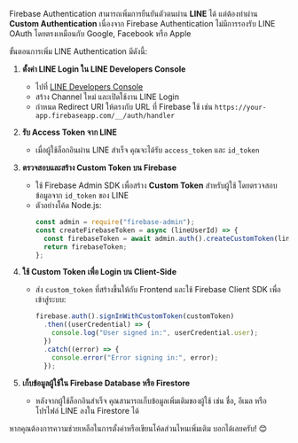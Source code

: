 Firebase Authentication สามารถเพิ่มการยืนยันตัวตนผ่าน **LINE** ได้ แต่ต้องทำผ่าน **Custom Authentication** เนื่องจาก Firebase Authentication ไม่มีการรองรับ LINE OAuth โดยตรงเหมือนกับ Google, Facebook หรือ Apple 

ขั้นตอนการเพิ่ม LINE Authentication มีดังนี้:

1. **ตั้งค่า LINE Login ใน LINE Developers Console**  
   - ไปที่ [LINE Developers Console](https://developers.line.biz/)  
   - สร้าง Channel ใหม่ และเปิดใช้งาน LINE Login  
   - กำหนด Redirect URI ให้ตรงกับ URL ที่ Firebase ใช้ เช่น `https://your-app.firebaseapp.com/__/auth/handler`

2. **รับ Access Token จาก LINE**  
   - เมื่อผู้ใช้ล็อกอินผ่าน LINE สำเร็จ คุณจะได้รับ `access_token` และ `id_token` 

3. **ตรวจสอบและสร้าง Custom Token บน Firebase**  
   - ใช้ Firebase Admin SDK เพื่อสร้าง **Custom Token** สำหรับผู้ใช้ โดยตรวจสอบข้อมูลจาก `id_token` ของ LINE  
   - ตัวอย่างโค้ด Node.js:
     ```javascript
     const admin = require("firebase-admin");
     const createFirebaseToken = async (lineUserId) => {
       const firebaseToken = await admin.auth().createCustomToken(lineUserId);
       return firebaseToken;
     };
     ```

4. **ใช้ Custom Token เพื่อ Login บน Client-Side**  
   - ส่ง `custom_token` ที่สร้างขึ้นให้กับ Frontend และใช้ Firebase Client SDK เพื่อเข้าสู่ระบบ:  
     ```javascript
     firebase.auth().signInWithCustomToken(customToken)
       .then((userCredential) => {
         console.log("User signed in:", userCredential.user);
       })
       .catch((error) => {
         console.error("Error signing in:", error);
       });
     ```

5. **เก็บข้อมูลผู้ใช้ใน Firebase Database หรือ Firestore**  
   - หลังจากผู้ใช้ล็อกอินสำเร็จ คุณสามารถเก็บข้อมูลเพิ่มเติมของผู้ใช้ เช่น ชื่อ, อีเมล หรือโปรไฟล์ LINE ลงใน Firestore ได้  

หากคุณต้องการความช่วยเหลือในการตั้งค่าหรือเขียนโค้ดส่วนไหนเพิ่มเติม บอกได้เลยครับ! 😊
